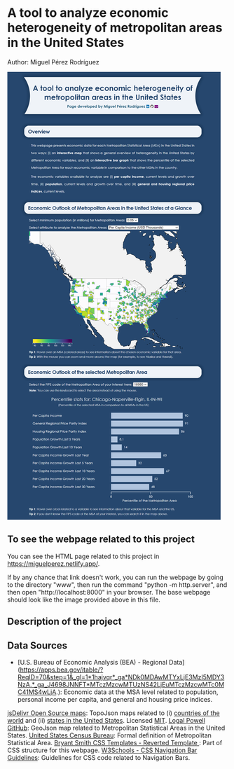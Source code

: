 # A tool to analyze economic heterogeneity of metropolitan areas in the United States

Author: Miguel Pérez Rodríguez

![](/embedded_screenshot.png?raw=true "")

## To see the webpage related to this project

You can see the HTML page related to this project in https://miguelperez.netlify.app/.

If by any chance that link doesn't work, you can run the webpage by going to
the directory "www", then run the command "python -m http.server", and then open 
"http://localhost:8000" in your browser. The base webpage should look 
like the image provided above in this file.

## Description of the project



## Data Sources

- [U.S. Bureau of Economic Analysis (BEA) - Regional Data] (https://apps.bea.gov/itable/?ReqID=70&step=1&_gl=1*1hajvqr*_ga*NDk0MDAwMTYxLjE3MzI5MDY3NzA.*_ga_J4698JNNFT*MTczMzcwMTUzNS42LjEuMTczMzcwMTc0MC41MS4wLjA.): 
Economic data at the MSA level related to population, personal income per capita, 
and general and housing price indices.

<a href="https://www.jsdelivr.com">
jsDelivr Open Source maps</a>: 
TopoJson maps related to (i) 
<a href = "https://www.jsdelivr.com/package/npm/world-atlas">countries of the world</a> 
and (ii) <a href = "https://www.jsdelivr.com/package/npm/us-atlas">
states in the United States</a>.
Licensed <a href = "https://github.com/jsdelivr/jsdelivr/blob/master/LICENSE.md">MIT</a>.

<a href="https://github.com/loganpowell/census-geojson/tree/master/GeoJSON/20m/2021">
Logal Powell GitHub</a>: 
GeoJson map related to Metropolitan Statistical Areas in the United States.

<a href="https://www.census.gov/programs-surveys/metro-micro/about.html">
United States Census Bureau</a>: 
Formal definition of Metropolitan Statistical Area.

<a href="https://www.bryantsmith.com/template/">
Bryant Smith CSS Templates - Reverted Template </a>: 
Part of CSS structure for this webpage.

<a href="https://www.w3schools.com/css/css_navbar_horizontal.asp">
W3Schools - CSS Navigation Bar Guidelines</a>: 
Guidelines for CSS code related to Navigation Bars.
